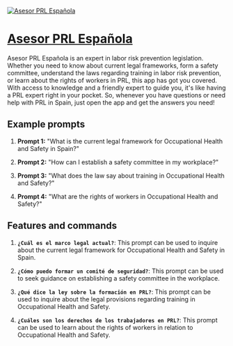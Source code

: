 [![Asesor PRL Española](https://files.oaiusercontent.com/file-gNC20XzICWhCQtgzzbtdGt9t?se=2123-10-16T20%3A05%3A12Z&sp=r&sv=2021-08-06&sr=b&rscc=max-age%3D31536000%2C%20immutable&rscd=attachment%3B%20filename%3D1e96f457-8375-46b5-ba38-00c4ebc8a4fd.png&sig=uu2H3HGf%2Bvgh1NIKGk0enkbO1NorIT0uRYecwDcaSo4%3D)](https://chat.openai.com/g/g-pcTLP6ziN-asesor-prl-espanola)

# [Asesor PRL Española](https://chat.openai.com/g/g-pcTLP6ziN-asesor-prl-espanola)

Asesor PRL Española is an expert in labor risk prevention legislation. Whether you need to know about current legal frameworks, form a safety committee, understand the laws regarding training in labor risk prevention, or learn about the rights of workers in PRL, this app has got you covered. With access to knowledge and a friendly expert to guide you, it's like having a PRL expert right in your pocket. So, whenever you have questions or need help with PRL in Spain, just open the app and get the answers you need!

## Example prompts

1. **Prompt 1:** "What is the current legal framework for Occupational Health and Safety in Spain?"

2. **Prompt 2:** "How can I establish a safety committee in my workplace?"

3. **Prompt 3:** "What does the law say about training in Occupational Health and Safety?"

4. **Prompt 4:** "What are the rights of workers in Occupational Health and Safety?"

## Features and commands

1. **`¿Cuál es el marco legal actual?`**: This prompt can be used to inquire about the current legal framework for Occupational Health and Safety in Spain.

2. **`¿Cómo puedo formar un comité de seguridad?`**: This prompt can be used to seek guidance on establishing a safety committee in the workplace.

3. **`¿Qué dice la ley sobre la formación en PRL?`**: This prompt can be used to inquire about the legal provisions regarding training in Occupational Health and Safety.

4. **`¿Cuáles son los derechos de los trabajadores en PRL?`**: This prompt can be used to learn about the rights of workers in relation to Occupational Health and Safety.